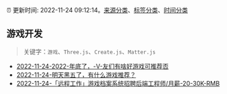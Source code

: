 :alarm_clock: 更新时间: 2022-11-24 09:12:14。[来源分类](../README.md)、[标签分类](../TAGS.md)、[时间分类](../TIMELINE.md)

## 游戏开发


> 关键字：`游戏`、`Three.js`、`Create.js`、`Matter.js`



- [2022-11-24-2022-年底了，-V-友们有啥好游戏可推荐否](https://www.v2ex.com/t/897616) 
- [2022-11-24-明天黑五了，有什么游戏推荐？](https://www.v2ex.com/t/897601) 
- [2022-11-24-「远程工作」游戏档案系统招聘后端工程师/月薪-20-30K-RMB](https://www.v2ex.com/t/897586) 